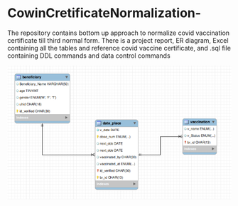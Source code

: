 # CowinCretificateNormalization-
The repository contains bottom up approach to normalize covid vaccination certificate till third normal form. There is a project report, ER diagram, Excel containing all the tables and reference covid vaccine certificate, and .sql file containing DDL commands and data control commands

![ERD Vaccine Certificate](https://github.com/ArunitaYen/CowinCretificateNormalization/blob/main/ERD%20vaccineCert.PNG)
